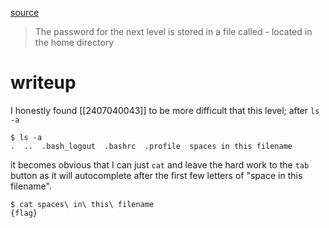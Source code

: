 [source](https://overthewire.org/wargames/bandit/bandit2.html)
> The password for the next level is stored in a file called - located in the home directory

# writeup
I honestly found [[2407040043]] to be more difficult that this level; after `ls -a`
```
$ ls -a
.  ..  .bash_logout  .bashrc  .profile  spaces in this filename
```

it becomes obvious that I can just `cat` and leave the hard work to the `tab` button as it will autocomplete after the first few letters of "space in this filename".

```
$ cat spaces\ in\ this\ filename
{flag}
```
